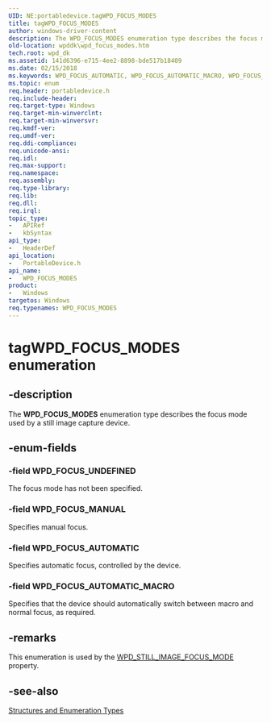 ```yaml
---
UID: NE:portabledevice.tagWPD_FOCUS_MODES
title: tagWPD_FOCUS_MODES
author: windows-driver-content
description: The WPD_FOCUS_MODES enumeration type describes the focus mode used by a still image capture device.
old-location: wpddk\wpd_focus_modes.htm
tech.root: wpd_dk
ms.assetid: 141d6396-e715-4ee2-8898-bde517b18409
ms.date: 02/15/2018
ms.keywords: WPD_FOCUS_AUTOMATIC, WPD_FOCUS_AUTOMATIC_MACRO, WPD_FOCUS_MANUAL, WPD_FOCUS_MODES, WPD_FOCUS_MODES enumeration, WPD_FOCUS_UNDEFINED, enumeration, portabledevice/WPD_FOCUS_AUTOMATIC, portabledevice/WPD_FOCUS_AUTOMATIC_MACRO, portabledevice/WPD_FOCUS_MANUAL, portabledevice/WPD_FOCUS_MODES, portabledevice/WPD_FOCUS_UNDEFINED, tagWPD_FOCUS_MODES, wpddk.wpd_focus_modes
ms.topic: enum
req.header: portabledevice.h
req.include-header: 
req.target-type: Windows
req.target-min-winverclnt: 
req.target-min-winversvr: 
req.kmdf-ver: 
req.umdf-ver: 
req.ddi-compliance: 
req.unicode-ansi: 
req.idl: 
req.max-support: 
req.namespace: 
req.assembly: 
req.type-library: 
req.lib: 
req.dll: 
req.irql: 
topic_type:
-	APIRef
-	kbSyntax
api_type:
-	HeaderDef
api_location:
-	PortableDevice.h
api_name:
-	WPD_FOCUS_MODES
product:
-	Windows
targetos: Windows
req.typenames: WPD_FOCUS_MODES
---
```


# tagWPD_FOCUS_MODES enumeration


## -description



The <b>WPD_FOCUS_MODES</b> enumeration type describes the focus mode used by a still image capture device.




## -enum-fields




### -field WPD_FOCUS_UNDEFINED

The focus mode has not been specified.


### -field WPD_FOCUS_MANUAL

Specifies manual focus.


### -field WPD_FOCUS_AUTOMATIC

Specifies automatic focus, controlled by the device.


### -field WPD_FOCUS_AUTOMATIC_MACRO

Specifies that the device should automatically switch between macro and normal focus, as required.


## -remarks



This enumeration is used by the <a href="wpd_still_image_properties.htm">WPD_STILL_IMAGE_FOCUS_MODE</a> property.




## -see-also




<a href="https://msdn.microsoft.com/library/windows/hardware/ff597672">Structures and Enumeration Types</a>
 

 


